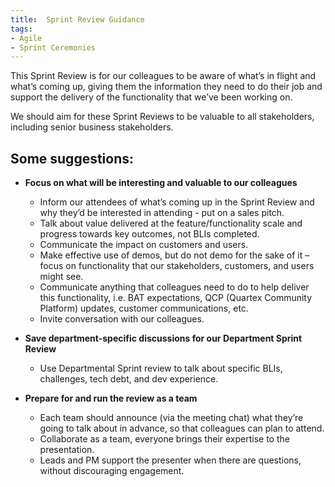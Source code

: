 ```yaml
---
title:  Sprint Review Guidance
tags:
- Agile
- Sprint Ceremonies
---
```


This Sprint Review is for our colleagues to be aware of what’s in flight and what’s coming up, giving them the information they need to do their job and support the delivery of the functionality that we’ve been working on.

We should aim for these Sprint Reviews to be valuable to all stakeholders, including senior business stakeholders.

## Some suggestions:
- **Focus on what will be interesting and valuable to our colleagues**
  - Inform our attendees of what’s coming up in the Sprint Review and why they’d be interested in attending - put on a sales pitch.
  - Talk about value delivered at the feature/functionality scale and progress towards key outcomes, not BLIs completed.
  - Communicate the impact on customers and users.
  - Make effective use of demos, but do not demo for the sake of it – focus on functionality that our stakeholders, customers, and users might see.
  - Communicate anything that colleagues need to do to help deliver this functionality, i.e. BAT expectations, QCP (Quartex Community Platform) updates, customer communications, etc.
  - Invite conversation with our colleagues.
  
- **Save department-specific discussions for our Department Sprint Review**
  - Use Departmental Sprint review to talk about specific BLIs, challenges, tech debt, and dev experience.

- **Prepare for and run the review as a team**
  - Each team should announce (via the meeting chat) what they’re going to talk about in advance, so that colleagues can plan to attend.
  - Collaborate as a team, everyone brings their expertise to the presentation.
  - Leads and PM support the presenter when there are questions, without discouraging engagement.
